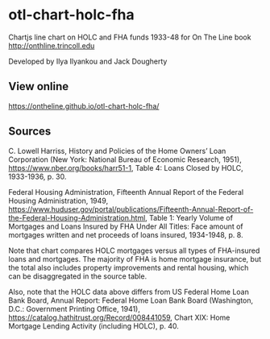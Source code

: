 # otl-chart-holc-fha

Chartjs line chart on HOLC and FHA funds 1933-48 for On The Line book http://onthline.trincoll.edu

Developed by Ilya Ilyankou and Jack Dougherty

## View online

https://ontheline.github.io/otl-chart-holc-fha/

## Sources

C. Lowell Harriss, History and Policies of the Home Owners’ Loan Corporation (New York: National Bureau of Economic Research, 1951), https://www.nber.org/books/harr51-1, Table 4: Loans Closed by HOLC, 1933-1936, p. 30.

Federal Housing Administration, Fifteenth Annual Report of the Federal Housing Administration, 1949, https://www.huduser.gov/portal/publications/Fifteenth-Annual-Report-of-the-Federal-Housing-Administration.html, Table 1: Yearly Volume of Mortgages and Loans Insured by FHA Under All Titles: Face amount of mortgages written and net proceeds of loans insured, 1934-1948, p. 8.

Note that chart compares HOLC mortgages versus all types of FHA-insured loans and mortgages. The majority of FHA is home mortgage insurance, but the total also includes property improvements and rental housing, which can be disaggregated in the source table.

Also, note that the HOLC data above differs from US Federal Home Loan Bank Board, Annual Report: Federal Home Loan Bank Board (Washington, D.C.: Government Printing Office, 1941), https://catalog.hathitrust.org/Record/008441059, Chart XIX: Home Mortgage Lending Activity (including HOLC), p. 40.
